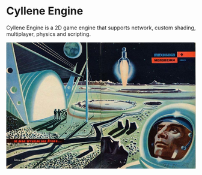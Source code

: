 # Cyllene Engine
Cyllene Engine is a 2D game engine that supports network, custom shading, multiplayer, physics and scripting.

![Cyllene Banner](./docs/resources/cy.jpg)